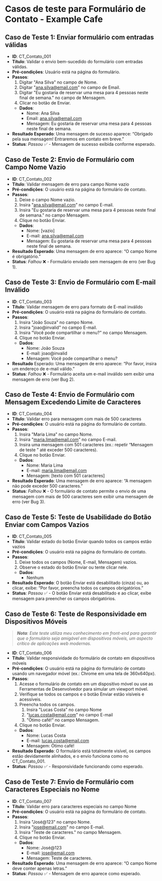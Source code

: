 # Casos de teste para Formulário de Contato - Example Cafe

## Caso de Teste 1: Enviar formulário com entradas válidas

- **ID**: CT_Contato_001
- **Título**: Validar o envio bem-sucedido do formulário com entradas válidas.
- **Pré-condições**: Usuário está na página do formulário.
- **Passos**:
  1. Digitar "Ana Silva" no campo de Nome.
  2. Digitar "<ana.silva@email.com>" no campo de Email.
  3. Digitar "Eu gostaria de reservar uma mesa para 4 pessoas neste final de semana." no campo de Mensagem.
  4. Clicar no botão de Enviar.
  - **Dados**:
    - Nome: Ana Silva
    - Email: <ana.silva@email.com>
    - Mensagem: Eu gostaria de reservar uma mesa para 4 pessoas neste final de semana.
- **Resultado Esperado**: Uma mensagem de sucesso aparece: “Obrigado pela sua mensagem! Entraremos em contato em breve.”
- **Status**: _Passou_ ✅ - Mensagem de sucesso exibida conforme esperado.

## Caso de Teste 2: Envio de Formulário com Campo Nome Vazio

- **ID**: CT_Contato_002
- **Título**: Validar mensagem de erro para campo Nome vazio
- **Pré-condições**: O usuário está na página do formulário de contato.
- **Passos**:
  1. Deixe o campo Nome vazio.
  2. Insira "<ana.silva@email.com>" no campo E-mail.
  3. Insira "Eu gostaria de reservar uma mesa para 4 pessoas neste final de semana." no campo Mensagem.
  4. Clique no botão Enviar.
  - **Dados**:
    - Nome: [vazio]
    - E-mail: <ana.silva@email.com>
    - Mensagem: Eu gostaria de reservar uma mesa para 4 pessoas neste final de semana.
- **Resultado Esperado**: Uma mensagem de erro aparece: “O campo Nome é obrigatório.”
- **Status**: _Falhou_ ❌ - Formulário enviado sem mensagem de erro (ver Bug 1).

## Caso de Teste 3: Envio de Formulário com E-mail Inválido

- **ID**: CT_Contato_003
- **Título**: Validar mensagem de erro para formato de E-mail inválido
- **Pré-condições**: O usuário está na página do formulário de contato.
- **Passos**:
  1. Insira "João Souza" no campo Nome.
  1. Insira "joao@invalid" no campo E-mail.
  1. Insira "Você pode compartilhar o menu?" no campo Mensagem.
  1. Clique no botão Enviar.
  - **Dados**:
    - Nome: João Souza
    - E-mail: joao@invalid
    - Mensagem: Você pode compartilhar o menu?
- **Resultado** Esperado: Uma mensagem de erro aparece: “Por favor, insira um endereço de e-mail válido.”
- **Status**: _Falhou_ ❌ - Formulário aceita um e-mail inválido sem exibir uma mensagem de erro (ver Bug 2).

## Caso de Teste 4: Envio de Formulário com Mensagem Excedendo Limite de Caracteres

- **ID**: CT_Contato_004
- **Título**: Validar erro para mensagem com mais de 500 caracteres
- **Pré-condições**: O usuário está na página do formulário de contato.
- **Passos**:
  1. Insira "Maria Lima" no campo Nome.
  1. Insira "<maria.lima@email.com>" no campo E-mail.
  1. Insira uma mensagem com 501 caracteres (ex.: repetir “Mensagem de teste ” até exceder 500 caracteres).
  1. Clique no botão Enviar.
  - **Dados**:
    - Nome: Maria Lima
    - E-mail: <maria.lima@email.com>
    - Mensagem: [texto com 501 caracteres]
- **Resultado Esperado**: Uma mensagem de erro aparece: “A mensagem não pode exceder 500 caracteres.”
- **Status**: _Falhou_ ❌ - O formulário de contato permite o envio de uma mensagem com mais de 500 caracteres sem exibir uma mensagem de erro (ver Bug 3).

## Caso de Teste 5: Teste de Usabilidade do Botão Enviar com Campos Vazios

- **ID**: CT_Contato_005
- **Título**: Validar estado do botão Enviar quando todos os campos estão vazios
- **Pré-condições**: O usuário está na página do formulário de contato.
- **Passos**:
  1. Deixe todos os campos (Nome, E-mail, Mensagem) vazios.
  1. Observe o estado do botão Enviar ou tente clicar nele.
  - **Dados**:
    - Nenhum
- **Resultado Esperado**: O botão Enviar está desabilitado (cinza) ou, ao clicar, exibe: “Por favor, preencha todos os campos obrigatórios.”
- **Status**: _Passou_ ✅ - O botão Enviar está desabilitado e ao clicar, exibe mensagem para preencher os campos obrigatórios.

## Caso de Teste 6: Teste de Responsividade em Dispositivos Móveis

> _**Nota**: Este teste utiliza meu conhecimento em front-end para garantir que o formulário seja amigável em dispositivos móveis, um aspecto crítico de aplicações web modernas._

- **ID**: CT_Contato_006
- **Título**: Validar responsividade do formulário de contato em dispositivos móveis
- **Pré-condições**: O usuário está na página do formulário de contato usando um navegador móvel (ex.: Chrome em uma tela de 360x640px).
- **Passos**:
  1. Acesse o formulário de contato em um dispositivo móvel ou use as Ferramentas de Desenvolvedor para simular um viewport móvel.
  1. Verifique se todos os campos e o botão Enviar estão visíveis e acessíveis.
  1. Preencha todos os campos.
     1. Insira "Lucas Costa" no campo Nome
     2. "<lucas.costa@email.com>" no campo E-mail
     3. "Ótimo café!" no campo Mensagem.
  1. Clique no botão Enviar.
  - **Dados**:
    - Nome: Lucas Costa
    - E-mail: <lucas.costa@email.com>
    - Mensagem: Ótimo café!
- **Resultado Esperado**: O formulário está totalmente visível, os campos estão devidamente alinhados, e o envio funciona como no CT_Contato_001.
- **Status**: _Passou_ ✅ - Responsividade funcionando como esperado.

## Caso de Teste 7: Envio de Formulário com Caracteres Especiais no Nome

- **ID**: CT_Contato_007
- **Título**: Validar erro para caracteres especiais no campo Nome
- **Pré-condições**: O usuário está na página do formulário de contato.
- **Passos**:
  1. Insira "José@123" no campo Nome.
  2. Insira "<jose@email.com>" no campo E-mail.
  3. Insira "Teste de caracteres." no campo Mensagem.
  4. Clique no botão Enviar.
  - **Dados**:
    - Nome: José@123
    - E-mail: <jose@email.com>
    - Mensagem: Teste de caracteres.
- **Resultado Esperado**: Uma mensagem de erro aparece: “O campo Nome deve conter apenas letras.”
- **Status**: _Passou_ ✅ - Mensagem de erro aparece como esperado.
